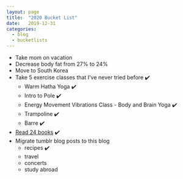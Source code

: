 ```yaml
---
layout: page
title:  "2020 Bucket List"
date:   2019-12-31
categories:
  - blog
  - bucketlists
---
```


* Take mom on vacation
* Decrease body fat from 27% to 24%
* Move to South Korea
* Take 5 exercise classes that I've never tried before :heavy_check_mark:
    * Warm Hatha Yoga :heavy_check_mark:
    * Intro to Pole :heavy_check_mark:
    * Energy Movement Vibrations Class - Body and Brain Yoga :heavy_check_mark:
    * Trampoline :heavy_check_mark:
    * Barre :heavy_check_mark:
* [Read 24 books][goodreads] :heavy_check_mark:
* Migrate tumblr blog posts to this blog
    * recipes :heavy_check_mark:
    * travel
    * concerts
    * study abroad

[goodreads]: https://www.goodreads.com/user_challenges/19697928
